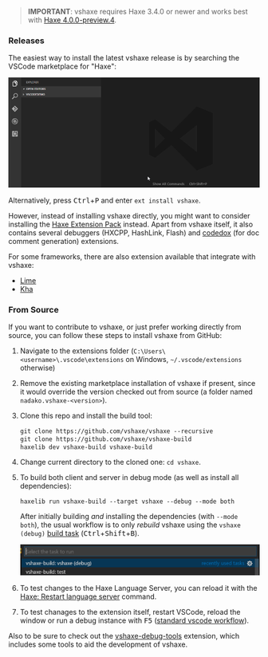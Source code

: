 >**IMPORTANT**: vshaxe requires Haxe 3.4.0 or newer and works best with [Haxe 4.0.0-preview.4](https://haxe.org/download/version/4.0.0-preview.4/).

### Releases

The easiest way to install the latest vshaxe release is by searching the VSCode marketplace for "Haxe":

![](images/installation/marketplace.gif)

Alternatively, press <kbd>Ctrl</kbd>+<kbd>P</kbd> and enter `ext install vshaxe`.

However, instead of installing vshaxe directly, you might want to consider installing the [Haxe Extension Pack](https://marketplace.visualstudio.com/items?itemName=vshaxe.haxe-extension-pack) instead. Apart from vshaxe itself, it also contains several debuggers (HXCPP, HashLink, Flash) and [codedox](https://marketplace.visualstudio.com/items?itemName=wiggin77.codedox) (for doc comment generation) extensions.

For some frameworks, there are also extension available that integrate with vshaxe:

- [Lime](https://marketplace.visualstudio.com/items?itemName=openfl.lime-vscode-extension)
- [Kha](https://marketplace.visualstudio.com/items?itemName=kodetech.kha)

### From Source

If you want to contribute to vshaxe, or just prefer working directly from source, you can follow these steps to install vshaxe from GitHub:

1. Navigate to the extensions folder (`C:\Users\<username>\.vscode\extensions` on Windows, `~/.vscode/extensions` otherwise)
2. Remove the existing marketplace installation of vshaxe if present, since it would override the version checked out from source (a folder named `nadako.vshaxe-<version>`).
3. Clone this repo and install the build tool:

    ```
    git clone https://github.com/vshaxe/vshaxe --recursive 
    git clone https://github.com/vshaxe/vshaxe-build
    haxelib dev vshaxe-build vshaxe-build
    ```

4. Change current directory to the cloned one: `cd vshaxe`.
5. To build both client and server in debug mode (as well as install all dependencies):

    ```
    haxelib run vshaxe-build --target vshaxe --debug --mode both
    ```
  
    After initially building _and_ installing the dependencies (with `--mode both`), the usual workflow is to only _rebuild_ vshaxe using the `vshaxe (debug)` [build task](/vshaxe/vshaxe/wiki/Build-Tasks) (<kbd>Ctrl</kbd>+<kbd>Shift</kbd>+<kbd>B</kbd>).

    ![](images/installation/build-task.png)

6. To test changes to the Haxe Language Server, you can reload it with the [Haxe: Restart language server](/vshaxe/vshaxe/wiki/Commands#haxe-restart-language-server) command.
7. To test chanages to the extension itself, restart VSCode, reload the window or run a debug instance with <kbd>F5</kbd> ([standard vscode workflow](https://code.visualstudio.com/docs/extensions/debugging-extensions)).

Also to be sure to check out the [vshaxe-debug-tools](https://github.com/vshaxe/vshaxe-debug-tools) extension, which includes some tools to aid the development of vshaxe.
